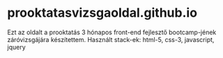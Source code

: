 # prooktatasvizsgaoldal.github.io
Ezt az oldalt a prooktatás 3 hónapos front-end fejlesztő bootcamp-jének záróvizsgájára készítettem.
Használt stack-ek: html-5, css-3, javascript, jquery
